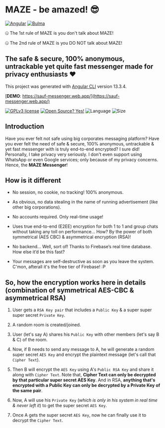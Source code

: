 # MAZE - be amazed! 😎

[![Angular](https://img.shields.io/badge/Angular-DD0031?style=for-the-badge&logo=angular&logoColor=white)](https://angular.io/)
[![Bulma](https://img.shields.io/badge/Bulma-00D1B2?style=for-the-badge&logo=bulma&logoColor=white)](https://bulma.io/)

🤐 The 1st rule of MAZE is you don't talk about MAZE!

🤐 The 2nd rule of MAZE is you DO NOT talk about MAZE!

## The  safe & secure, 100% anonymous, untrackable yet quite fast messenger made for privacy enthusiasts ❤️

This project was generated with [Angular CLI](https://github.com/angular/angular-cli) version 13.3.4.

[**DEMO**: https://sauf-messenger.web.app/](https://sauf-messenger.web.app/)

[![GPLv3 license](https://img.shields.io/badge/License-GPLv3-blue.svg?style=for-the-badge)](http://perso.crans.org/besson/LICENSE.html)
[![Open Source? Yes!](https://img.shields.io/badge/Open_Source%3F-Yes!-blue?style=for-the-badge&logo=gitHub&logoColor=white)](https://opensource.com/resources/what-open-source/)
![Language](https://img.shields.io/github/languages/top/dusk196/maze-messenger?style=for-the-badge)
![Size](https://img.shields.io/github/languages/code-size/dusk196/maze-messenger?style=for-the-badge)

## Introduction

Have you ever felt not safe using big corporates messaging platform? Have you ever felt the need of safe & secure, 100% anonymous, untrackable & yet fast messenger with is truly end-to-end encrypted? I sure did! Personally, I take privacy very seriously. I don't even support using WhatsApp or even Google services; only because of my privacy concerns. Hence, the **MAZE Messenger**!

## How is it different

* No session, no cookie, no tracking! 100% anonymous.

* As obvious, no data stealing in the name of running advertisement (like other big corporations).

* No accounts required. Only real-time usage!

* Uses true end-to-end (E2EE) encryption for both 1 to 1 and group chats without taking any toll on performance… How? By the power of both symmetrical (AES CBC) & asymmetrical encryption (RSA)!

* No backend… Well, sort of! Thanks to Firebase’s real time database. How else it’d be this fast?

* Your messages are self-destructive as soon as you leave the system. C'mon, afterall it's the free tier of Firebase! :P

## So, how the encryption works here in details (combination of symmetrical AES-CBC & asymmetrical RSA)

1. User gets a `RSA Key pair` that includes a `Public Key` & a super super super secret `Private Key`.

2. A random room is created/joined.

3. User (let's say A) shares his `Public Key` with other members (let's say B & C) of the room.

4. Now, if B needs to send any message to A, he will generate a random super secret `AES Key` and encrypt the plaintext message (let's call that `Cipher Text`).

5. Then B will encrypt the `AES Key` using A's `Public RSA Key` and share it along with `Cipher Text`. Note that, **Cipher Text can only be decrypted by that particular super secret AES Key**. And in RSA, **anything that's encrypted with a Public Key can only be decrypted by a Private Key of the same pair**.

6. Now, A will use his `Private Key` (_which is only in his system in real time & never left it_) to get the super secret `AES Key`.

7. Once A gets the super secret `AES Key`, now he can finally use it to decrypt the `Cipher Text`.
